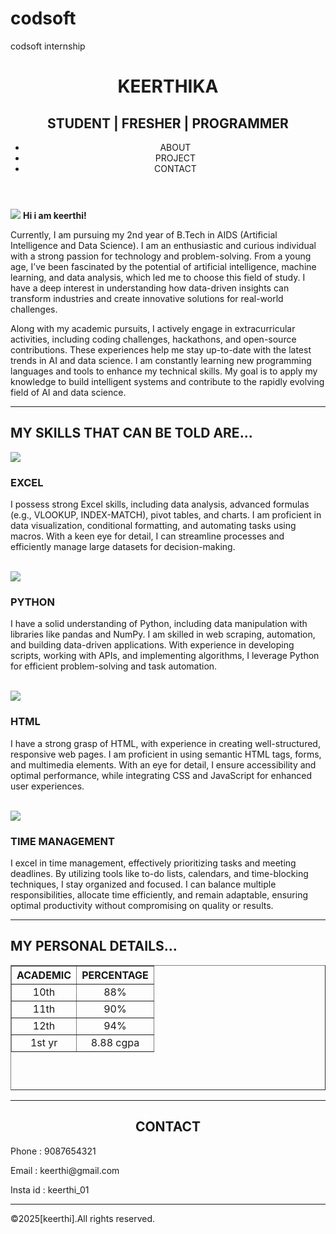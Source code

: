 # codsoft
codsoft internship
<!DOCTYPE html>
<html>
<head>
    <title>KEERTHIKA</title>
    <link rel="icon" href="img icon.jpg">
    <link rel="stylesheet" href="bio.css"
</head>
<body>
<header>
    <h1>KEERTHIKA</h1>
    <h2>STUDENT | FRESHER | PROGRAMMER</h2>
    <ul>
        <li>ABOUT</li>
        <li>PROJECT</li>
        <li>CONTACT</li>
    </ul>
</header>
<div class="about">
    <img src="img for ppp.jpg">
    <strong>
        Hi i am keerthi!
    </strong>
    <p>
        Currently, I am pursuing my 2nd year of B.Tech in AIDS (Artificial Intelligence and Data Science). I am an enthusiastic and curious individual with a strong passion for technology and problem-solving. From a young age, I’ve been fascinated by the potential of artificial intelligence, machine learning, and data analysis, which led me to choose this field of study. I have a deep interest in understanding how data-driven insights can transform industries and create innovative solutions for real-world challenges. 

Along with my academic pursuits, I actively engage in extracurricular activities, including coding challenges, hackathons, and open-source contributions. These experiences help me stay up-to-date with the latest trends in AI and data science. I am constantly learning new programming languages and tools to enhance my technical skills. My goal is to apply my knowledge to build intelligent systems and contribute to the rapidly evolving field of AI and data science.
    </p>

</div>
<hr>
<h2>MY SKILLS THAT CAN BE TOLD ARE...</h2>
<div class="skills1">
<img src="excel.jpg">
<h3>EXCEL</h3>
<p>I possess strong Excel skills, including data analysis, advanced formulas (e.g., VLOOKUP, INDEX-MATCH), pivot tables, and charts. I am proficient in data visualization, conditional formatting, and automating tasks using macros. With a keen eye for detail, I can streamline processes and efficiently manage large datasets for decision-making.</p>
</div><br>
<div class="skills2">
    <img src="python.jpg">
    <h3>PYTHON</h3>
    <p>I have a solid understanding of Python, including data manipulation with libraries like pandas and NumPy. I am skilled in web scraping, automation, and building data-driven applications. With experience in developing scripts, working with APIs, and implementing algorithms, I leverage Python for efficient problem-solving and task automation.</p>
</div><br>
<div class="skills3">
 <img src="html.jpg">
 <h3>HTML</h3>
 <p>I have a strong grasp of HTML, with experience in creating well-structured, responsive web pages. I am proficient in using semantic HTML tags, forms, and multimedia elements. With an eye for detail, I ensure accessibility and optimal performance, while integrating CSS and JavaScript for enhanced user experiences.</p>
</div><br>
<div class="skills4">
    <img src="OIP.jpg">
    <h3>TIME MANAGEMENT</h3>
    <P>I excel in time management, effectively prioritizing tasks and meeting deadlines. By utilizing tools like to-do lists, calendars, and time-blocking techniques, I stay organized and focused. I can balance multiple responsibilities, allocate time efficiently, and remain adaptable, ensuring optimal productivity without compromising on quality or results.</P>
</div>
<hr>
<h2>MY PERSONAL DETAILS...</h2>
<div class="details">
    <center>
    <table border="1" width="800" height="200">
        <tr class="head" align="center">
           <th>ACADEMIC</th>
           <th>PERCENTAGE</th></tr>
           <tr align="center">
            <td>10th</td>
            <td>88%</td>
           </tr>
           <tr align="center">
            <td>11th</td>
            <td>90%</td>
           </tr>
           <tr align="center">
            <td>12th</td>
            <td>94%</td>
           </tr>
           <tr align="center">
            <td>1st yr</td>
            <td>8.88 cgpa</td>
           </tr>
    </table>
    </center>
</div>
<hr>
<center><h2 >CONTACT</h2></center>
<div class="con">
    <p class="num">Phone : 9087654321</p>
    <p class="num">Email : keerthi@gmail.com</p>
    <p class="num">Insta id : keerthi_01</p>

</div>
<hr>
<footer>
    <div>
        <P>
           &copy;2025[keerthi].All rights reserved. 
        </P>
    </div>
</footer>

</body>


</html>
